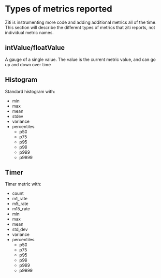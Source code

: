 # Types of metrics reported
Ziti is instrumenting more code and adding additional metrics all of the time. This section will describe the different types of metrics that ziti reports, not individual metric names.

## intValue/floatValue
A gauge of a single value.  The value is the current metric value, and can go up and down over time

## Histogram
Standard histogram with:
* min
* max
* mean
* stdev
* variance
* percentiles
  * p50
  * p75
  * p95
  * p99
  * p999
  * p9999

## Timer
Timer metric with:
* count
* m1_rate
* m5_rate
* m15_rate
* min
* max
* mean
* std_dev
* variance
* percentiles
  * p50
  * p75
  * p95
  * p99
  * p999
  * p9999
